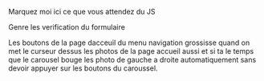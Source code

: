 Marquez moi ici ce que vous attendez du JS

Genre les verification du formulaire

Les boutons de la page dacceuil du menu navigation grossisse quand on met le curseur dessus les photos de la page accueil aussi
et si ta le temps que le carousel bouge les photo de gauche a droite automatiquement sans devoir appuyer sur les boutons du caroussel.
